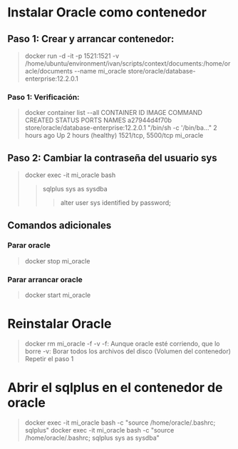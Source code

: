 # Instalar Oracle como contenedor

## Paso 1: Crear y arrancar contenedor:
> docker run -d -it -p 1521:1521 -v /home/ubuntu/environment/ivan/scripts/context/documents:/home/oracle/documents --name mi_oracle store/oracle/database-enterprise:12.2.0.1

### Paso 1: Verificación:
> docker container list --all
    CONTAINER ID        IMAGE                                       COMMAND                  CREATED             STATUS                 PORTS                NAMES
    a27944d4f70b        store/oracle/database-enterprise:12.2.0.1   "/bin/sh -c '/bin/ba…"   2 hours ago         Up 2 hours (healthy)   1521/tcp, 5500/tcp   mi_oracle

## Paso 2: Cambiar la contraseña del usuario sys
> docker exec -it mi_oracle bash
>> sqlplus sys as sysdba
>>> alter user sys identified by password;

## Comandos adicionales
### Parar oracle
> docker stop mi_oracle

### Parar arrancar oracle
> docker start mi_oracle

# Reinstalar Oracle
> docker rm mi_oracle -f -v
    -f: Aunque oracle esté corriendo, que lo borre
    -v: Borar todos los archivos del disco (Volumen del contenedor)
Repetir el paso 1

# Abrir el sqlplus en el contenedor de oracle
> docker exec -it mi_oracle bash -c "source /home/oracle/.bashrc; sqlplus"
> docker exec -it mi_oracle bash -c "source /home/oracle/.bashrc; sqlplus sys as sysdba"